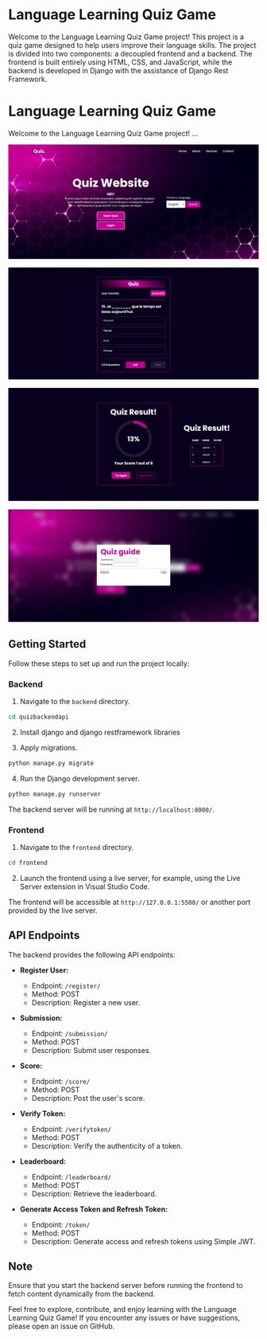 # Language Learning Quiz Game

Welcome to the Language Learning Quiz Game project! This project is a quiz game designed to help users improve their language skills. The project is divided into two components: a decoupled frontend and a backend. The frontend is built entirely using HTML, CSS, and JavaScript, while the backend is developed in Django with the assistance of Django Rest Framework.

# Language Learning Quiz Game

Welcome to the Language Learning Quiz Game project! ...

![Screenshot 1](https://github.com/raahulteja/Language-learning-quiz-game/blob/main/2023-12-17%20(1).png)

![Screenshot 2](https://github.com/raahulteja/Language-learning-quiz-game/blob/main/2023-12-17%20(3).png)

![Screenshot 3](https://github.com/raahulteja/Language-learning-quiz-game/blob/main/2023-12-17%20(4).png)

![Screenshot 4](https://github.com/raahulteja/Language-learning-quiz-game/blob/main/2023-12-17%20(5).png)

## Getting Started

Follow these steps to set up and run the project locally:

### Backend

1. Navigate to the `backend` directory.

```bash
cd quizbackendapi
```

2. Install django and django restframework libraries

3. Apply migrations.

```bash
python manage.py migrate
```

4. Run the Django development server.

```bash
python manage.py runserver
```

The backend server will be running at `http://localhost:8000/`.

### Frontend

1. Navigate to the `frontend` directory.

```bash
cd frontend
```

2. Launch the frontend using a live server, for example, using the Live Server extension in Visual Studio Code.

The frontend will be accessible at `http://127.0.0.1:5500/` or another port provided by the live server.

## API Endpoints

The backend provides the following API endpoints:

- **Register User:**
  - Endpoint: `/register/`
  - Method: POST
  - Description: Register a new user.

- **Submission:**
  - Endpoint: `/submission/`
  - Method: POST
  - Description: Submit user responses.

- **Score:**
  - Endpoint: `/score/`
  - Method: POST
  - Description: Post the user's score.

- **Verify Token:**
  - Endpoint: `/verifytoken/`
  - Method: POST
  - Description: Verify the authenticity of a token.

- **Leaderboard:**
  - Endpoint: `/leaderboard/`
  - Method: POST
  - Description: Retrieve the leaderboard.

- **Generate Access Token and Refresh Token:**
  - Endpoint: `/token/`
  - Method: POST
  - Description: Generate access and refresh tokens using Simple JWT.

## Note

Ensure that you start the backend server before running the frontend to fetch content dynamically from the backend.

Feel free to explore, contribute, and enjoy learning with the Language Learning Quiz Game! If you encounter any issues or have suggestions, please open an issue on GitHub.

